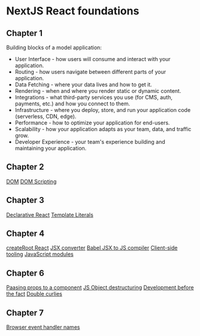 # NextJS React foundations

## Chapter 1

Building blocks of a model application:
 - User Interface - how users will consume and interact with your application.
 - Routing - how users navigate between different parts of your application.
 - Data Fetching - where your data lives and how to get it.
 - Rendering - when and where you render static or dynamic content.
 - Integrations - what third-party services you use (for CMS, auth, payments, etc.) and how you
 connect to them.
 - Infrastructure - where you deploy, store, and run your application code (serverless, CDN, edge).
 - Performance - how to optimize your application for end-users.
 - Scalability - how your application adapts as your team, data, and traffic grow.
 - Developer Experience - your team's experience building and maintaining your application.

 ## Chapter 2
[DOM](https://developer.mozilla.org/en-US/docs/Web/API/Document_Object_Model)
[DOM Scripting](https://developer.mozilla.org/en-US/docs/Learn_web_development/Core/Scripting/DOM_scripting)

## Chapter 3
[Declarative React](https://react.dev/learn/reacting-to-input-with-state#how-declarative-ui-compares-to-imperative)
[Template Literals](https://developer.mozilla.org/en-US/docs/Web/JavaScript/Reference/Template_literals#tagged_templates)

## Chapter 4
[createRoot React](https://react.dev/reference/react-dom/client/createRoot)
[JSX converter](https://transform.tools/html-to-jsx)
[Babel JSX to JS compiler](https://transform.tools/html-to-jsx)
[Client-side tooling](https://developer.mozilla.org/en-US/docs/Learn_web_development/Extensions/Client-side_tools/Overview#the_modern_tooling_ecosystem)
[JavaScript modules](https://developer.mozilla.org/en-US/docs/Web/JavaScript/Guide/Modules)

## Chapter 6
[Paasing props to a component](https://react.dev/learn/passing-props-to-a-component)
[JS Object destructuring](https://developer.mozilla.org/en-US/docs/Web/JavaScript/Reference/Operators/Destructuring)
[Development before the fact](http://www.htius.com/Articles/Inside_DBTF.htm)
[Double curlies](https://react.dev/learn/javascript-in-jsx-with-curly-braces#using-double-curlies-css-and-other-objects-in-jsx)

## Chapter 7
[Browser event handler names](https://react.dev/reference/react-dom/components/common#common-props)